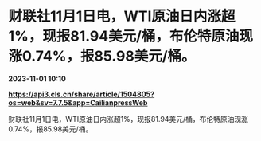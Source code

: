 # 财联社11月1日电，WTI原油日内涨超1%，现报81.94美元/桶，布伦特原油现涨0.74%，报85.98美元/桶。

**2023-11-01 10:10**

**https://api3.cls.cn/share/article/1504805?os=web&sv=7.7.5&app=CailianpressWeb**

财联社11月1日电，WTI原油日内涨超1%，现报81.94美元/桶，布伦特原油现涨0.74%，报85.98美元/桶。